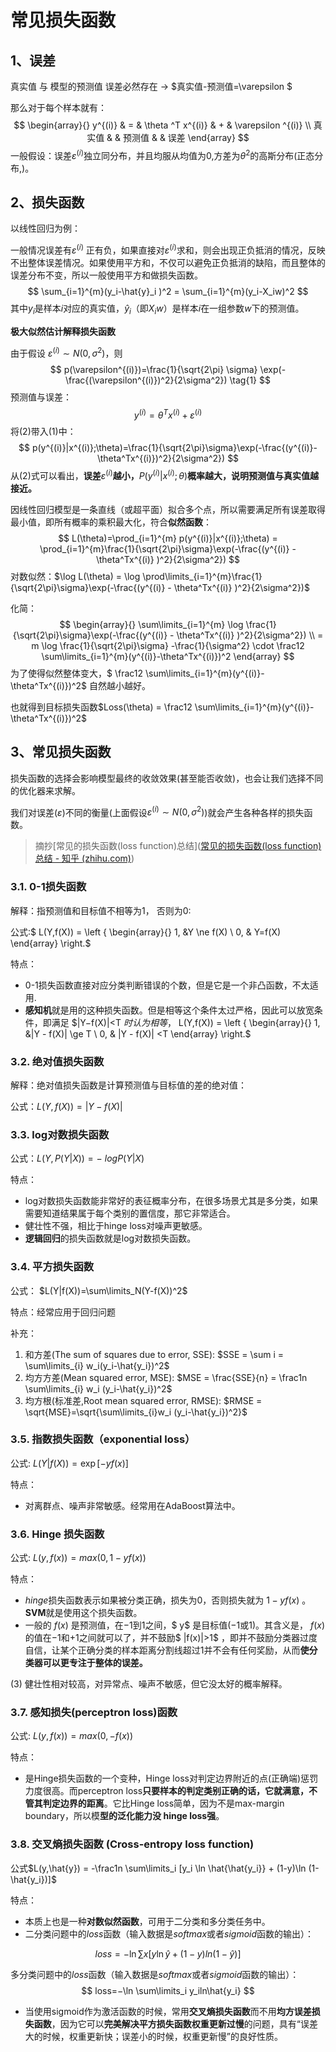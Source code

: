 # 常见损失函数

## 1、误差

真实值 与 模型的预测值 误差必然存在	$\rightarrow$	$真实值-预测值=\varepsilon $ 

那么对于每个样本就有： 
$$
\begin{array}{}
y^{(i)} & =  & \theta ^T x^{(i)} & + & \varepsilon ^{(i)} \\
真实值 & & 预测值 & & 误差
\end{array}
$$
一般假设：误差$\varepsilon ^{(i)}$独立同分布，并且均服从均值为$0$,方差为$\theta^2$的高斯分布(正态分布,)。

## 2、损失函数

以线性回归为例：

一般情况误差有$\varepsilon^{(i)}$ 正有负，如果直接对$\varepsilon^{(i)}$求和，则会出现正负抵消的情况，反映不出整体误差情况。如果使用平方和，不仅可以避免正负抵消的缺陷，而且整体的误差分布不变，所以一般使用平方和做损失函数。
$$
\sum_{i=1}^{m}(y_i-\hat{y}_i )^2 = \sum_{i=1}^{m}(y_i-X_iw)^2
$$
其中$y_i$是样本$i$对应的真实值，$\hat{y}_i$（即$X_iw$）是样本$i$在一组参数$w$下的预测值。

**极大似然估计解释损失函数**

由于假设 $\varepsilon^{(i)} \sim N(0, \sigma^2)$，则
$$
p(\varepsilon^{(i)})=\frac{1}{\sqrt{2\pi} \sigma} \exp(-\frac{(\varepsilon^{(i)})^2}{2\sigma^2}) \tag{1}
$$
预测值与误差：
$$
y^{(i)} = \theta^Tx^{(i)}+\varepsilon^{(i)} \tag{2}
$$
将$(2)$带入$(1)$中：
$$
p(y^{(i)}|x^{(i)};\theta)=\frac{1}{\sqrt{2\pi}\sigma}\exp(-\frac{(y^{(i)}-\theta^Tx^{(i)})^2}{2\sigma^2})
$$
从$(2)$式可以看出，**误差**$\varepsilon^{(i)}$**越小，**$P(y^{(i)}|x^{(i)};\theta)$**概率越大，说明预测值与真实值越接近。**

因线性回归模型是一条直线（或超平面）拟合多个点，所以需要满足所有误差取得最小值，即所有概率的乘积最大化，符合**似然函数**：
$$
L(\theta)=\prod_{i=1}^{m}  p(y^{(i)}|x^{(i)};\theta) = \prod_{i=1}^{m}\frac{1}{\sqrt{2\pi}\sigma}\exp(-\frac{(y^{(i)} - \theta^Tx^{(i)} )^2}{2\sigma^2})
$$
对数似然：$\log L(\theta) = \log \prod\limits_{i=1}^{m}\frac{1}{\sqrt{2\pi}\sigma}\exp(-\frac{(y^{(i)} - \theta^Tx^{(i)} )^2}{2\sigma^2})$

化简：
$$
\begin{array}{}
\sum\limits_{i=1}^{m} \log \frac{1}{\sqrt{2\pi}\sigma}\exp(-\frac{(y^{(i)} - \theta^Tx^{(i)} )^2}{2\sigma^2}) \\ 
= m \log \frac{1}{\sqrt{2\pi}\sigma} -\frac{1}{\sigma^2} \cdot \frac12 \sum\limits_{i=1}^{m}(y^{(i)}-\theta^Tx^{(i)})^2
\end{array}
$$
 为了使得似然整体变大，$ \frac12 \sum\limits_{i=1}^{m}(y^{(i)}-\theta^Tx^{(i)})^2$ 自然越小越好。

也就得到目标损失函数$Loss(\theta) =  \frac12 \sum\limits_{i=1}^{m}(y^{(i)}-\theta^Tx^{(i)})^2$

## 3、常见损失函数

损失函数的选择会影响模型最终的收敛效果(甚至能否收敛)，也会让我们选择不同的优化器来求解。

我们对误差($\varepsilon$)不同的衡量(上面假设$\varepsilon^{(i)} \sim N(0, \sigma^2)$)就会产生各种各样的损失函数。

> 摘抄[常见的损失函数(loss function)总结]([常见的损失函数(loss function)总结 - 知乎 (zhihu.com)](https://zhuanlan.zhihu.com/p/58883095))

### 3.1. 0-1损失函数

解释：指预测值和目标值不相等为1， 否则为0:

公式:$ L(Y,f(X)) = \left \{  \begin{array}{}  1, &Y \ne f(X) \\ 0, & Y=f(X) \end{array} \right.$

特点：

- 0-1损失函数直接对应分类判断错误的个数，但是它是一个非凸函数，不太适用.
- **感知机**就是用的这种损失函数。但是相等这个条件太过严格，因此可以放宽条件，即满足 $|Y−f(X)|<T $时认为相等，$ L(Y,f(X)) = \left \{  \begin{array}{}  1, &|Y - f(X)| \ge T \\ 0, & |Y - f(X)| <T \end{array} \right.$

### 3.2. **绝对值损失函数**

解释：绝对值损失函数是计算预测值与目标值的差的绝对值：

公式：$L(Y,f(X))=|Y-f(X)|$

### 3.3.  log对数损失函数

公式：$L(Y, P(Y|X)) = -\ log P(Y|X)$

特点：

- log对数损失函数能非常好的表征概率分布，在很多场景尤其是多分类，如果需要知道结果属于每个类别的置信度，那它非常适合。
- 健壮性不强，相比于hinge loss对噪声更敏感。
- **逻辑回归**的损失函数就是log对数损失函数。

### 3.4. 平方损失函数

公式： $L(Y|f(X))=\sum\limits_N(Y-f(X))^2$

特点：经常应用于回归问题

补充：

1. 和方差(The sum of squares due to error, SSE):	$SSE = \sum i = \sum\limits_{i} w_i(y_i-\hat{y_i})^2$
2. 均方方差(Mean squared error, MSE): 	$MSE = \frac{SSE}{n} = \frac1n \sum\limits_{i} w_i (y_i-\hat{y_i})^2$
3. 均方根(标准差,Root mean squared error, RMSE):		$RMSE = \sqrt{MSE}=\sqrt{\sum\limits_{i}w_i (y_i-\hat{y_i})^2}$

### 3.5. 指数损失函数（exponential loss）

公式: $L(Y|f(X)) = \exp[-yf(x)]$

特点：

- 对离群点、噪声非常敏感。经常用在AdaBoost算法中。

### 3.6. Hinge 损失函数

公式: $L(y,f(x)) = max(0, 1-yf(x))$

特点：

- $hinge$损失函数表示如果被分类正确，损失为$0$，否则损失就为 $1−yf(x)$ 。**SVM**就是使用这个损失函数。
- 一般的 $f(x)$ 是预测值，在$-1$到$1$之间，$ y$ 是目标值($-1$或$1$)。其含义是， $f(x)$ 的值在$-1$和$+1$之间就可以了，并不鼓励$ |f(x)|>1$ ，即并不鼓励分类器过度自信，让某个正确分类的样本距离分割线超过$1$并不会有任何奖励，从而**使分类器可以更专注于整体的误差。**

(3) 健壮性相对较高，对异常点、噪声不敏感，但它没太好的概率解释。

### 3.7. 感知损失(perceptron loss)函数

公式: $L(y,f(x)) = max(0,-f(x))$

特点：

- 是Hinge损失函数的一个变种，Hinge loss对判定边界附近的点(正确端)惩罚力度很高。而perceptron loss**只要样本的判定类别正确的话，它就满意，不管其判定边界的距离**。它比Hinge loss简单，因为不是max-margin boundary，所以模**型的泛化能力没 hinge loss强**。

### 3.8. **交叉熵损失函数 (Cross-entropy loss function)**

公式$L(y,\hat{y}) = -\frac1n \sum\limits_i [y_i \ln \hat{\hat{y_i}} + (1-y)\ln (1-\hat{y_i})]$

特点：

- 本质上也是一种**对数似然函数**，可用于二分类和多分类任务中。
- 二分类问题中的$loss$函数（输入数据是$softmax$或者$sigmoid$函数的输出）：

$$
loss=−\ln∑x[y \ln \hat{y}+(1−y)ln⁡(1−\hat{y})]
$$

多分类问题中的$loss$函数（输入数据是$softmax$或者$sigmoid$函数的输出）：
$$
loss=−\ln \sum\limits_i y_iln\hat{y_i}
$$

- 当使用sigmoid作为激活函数的时候，常用**交叉熵损失函数**而不用**均方误差损失函数**，因为它可以**完美解决平方损失函数权重更新过慢**的问题，具有“误差大的时候，权重更新快；误差小的时候，权重更新慢”的良好性质。








​